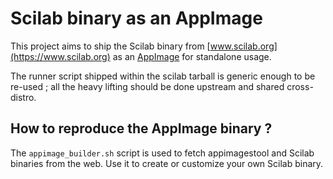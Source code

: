 # Scilab binary as an AppImage

This project aims to ship the Scilab binary from [www.scilab.org](https://www.scilab.org) as an [AppImage](https://appimage.org) for standalone usage.

The runner script shipped within the scilab tarball is generic enough to be re-used ; all the heavy lifting should be done upstream and shared cross-distro.

## How to reproduce the AppImage binary ?

The `appimage_builder.sh` script is used to fetch appimagestool and Scilab binaries from the web. Use it to create or customize your own Scilab binary.

